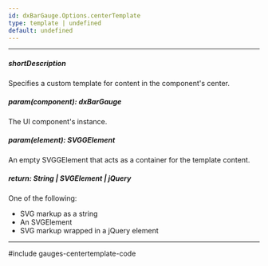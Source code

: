 ```yaml
---
id: dxBarGauge.Options.centerTemplate
type: template | undefined
default: undefined
---
```

---
##### shortDescription
Specifies a custom template for content in the component's center.

##### param(component): dxBarGauge
The UI component's instance.

##### param(element): SVGGElement
An empty SVGGElement that acts as a container for the template content.

##### return: String | SVGElement | jQuery
One of the following:

- SVG markup as a string
- An SVGElement
- SVG markup wrapped in a jQuery element

---
#include gauges-centertemplate-code
